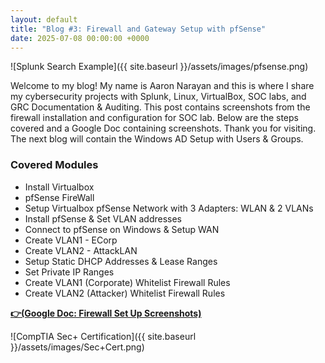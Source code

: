 ```yaml
---
layout: default
title: "Blog #3: Firewall and Gateway Setup with pfSense"
date: 2025-07-08 00:00:00 +0000
---
```


![Splunk Search Example]({{ site.baseurl }}/assets/images/pfsense.png)

Welcome to my blog! My name is Aaron Narayan and this is where I share my cybersecurity projects with Splunk, Linux, VirtualBox, SOC labs, and GRC Documentation & Auditing.  This post contains screenshots from the firewall installation and configuration for SOC lab. Below are the steps covered and a Google Doc containing screenshots. Thank you for visiting. The next blog will contain the Windows AD Setup with Users & Groups. 

### Covered Modules

 - Install Virtualbox
 - pfSense FireWall
 - Setup Virtualbox pfSense Network with 3 Adapters: WLAN & 2 VLANs 
 - Install pfSense & Set VLAN addresses
 - Connect to pfSense on Windows & Setup WAN
 - Create VLAN1 - ECorp
 - Create VLAN2 - AttackLAN
 - Setup Static DHCP Addresses & Lease Ranges
 - Set Private IP Ranges
 - Create VLAN1 (Corporate) Whitelist Firewall Rules
 - Create VLAN2 (Attacker) Whitelist Firewall Rules


[**👉(Google Doc: Firewall Set Up Screenshots)**](https://docs.google.com/document/d/1P3K026O-tpM7v9BVANMcpnPpWbky4tYKO2hO8Zj7P2g/edit?usp=sharing)


![CompTIA Sec+ Certification]({{ site.baseurl }}/assets/images/Sec+Cert.png)


